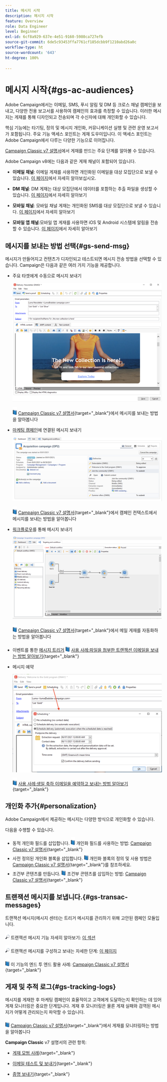 ```yaml
---
title: 메시지 시작
description: 메시지 시작
feature: Overview
role: Data Engineer
level: Beginner
exl-id: 6cf8a929-637e-4e51-9160-5980ca727efb
source-git-commit: 6de5c93453ffa7761cf185dcbb9f1210abd26a0c
workflow-type: ht
source-wordcount: '643'
ht-degree: 100%

---
```


# 메시지 시작{#gs-ac-audiences}

Adobe Campaign에서는 이메일, SMS, 푸시 알림 및 DM 등 크로스 채널 캠페인을 보내고, 다양한 전용 보고서를 사용하여 캠페인의 효과를 측정할 수 있습니다. 이러한 메시지는 게재를 통해 디자인되고 전송되며 각 수신자에 대해 개인화할 수 있습니다.

핵심 기능에는 타기팅, 정의 및 메시지 개인화, 커뮤니케이션 실행 및 관련 운영 보고서가 포함됩니다. 주요 기능 액세스 포인트는 게재 도우미입니다. 이 액세스 포인트는 Adobe Campaign에서 다루는 다양한 기능으로 이어집니다.

[Campaign Classic v7 설명서](https://experienceleague.adobe.com/docs/campaign-classic/using/sending-messages/key-steps-when-creating-a-delivery/steps-about-delivery-creation-steps.html?lang=ko)에서 게재를 만드는 주요 단계를 알아볼 수 있습니다.

Adobe Campaign v8에는 다음과 같은 게재 채널이 포함되어 있습니다.

* **이메일 채널**: 이메일 게재를 사용하면 개인화된 이메일을 대상 모집단으로 보낼 수 있습니다. [이 페이지](../send/email.md)에서 자세히 알아보십시오.

* **DM 채널**: DM 게재는 대상 모집단에서 데이터를 포함하는 추출 파일을 생성할 수 있습니다.  [이 페이지](../send/direct-mail.md)에서 자세히 알아보기

* **모바일 채널**: 모바일 채널 게재는 개인화된 SMS를 대상 모집단으로 보낼 수 있습니다.  [이 페이지](../send/sms.md)에서 자세히 알아보기

* **모바일 앱 채널**:모바일 앱 게재를 사용하면 iOS 및 Android 시스템에 알림을 전송할 수 있습니다.  [이 페이지](../send/push.md)에서 자세히 알아보기

<!--
* **LINE channel**: LINE deliveries let you send messages on LINE, an instant messaging application available on all smartphones. Learn more in [this page](../send/line.md)
-->

## 메시지를 보내는 방법 선택{#gs-send-msg}

메시지가 만들어지고 컨텐츠가 디자인되고 테스트되면 메시지 전송 방법을 선택할 수 있습니다. Campaign은 다음과 같은 여러 가지 기능을 제공합니다.

* 주요 타겟에게 수동으로 메시지 보내기

   ![](assets/send-email.png)

   ![](../assets/do-not-localize/book.png)  [Campaign Classic v7 설명서](https://experienceleague.adobe.com/docs/campaign-classic/using/sending-messages/sending-emails/sending-an-email/sending-messages.html?lang=ko){target=&quot;_blank&quot;}에서 메시지를 보내는 방법을 알아봅니다

* [마케팅 캠페인](campaigns.md)에 연결된 메시지 보내기

   ![](assets/deliveries-in-a-campaign.png)

   ![](../assets/do-not-localize/book.png)  [Campaign Classic v7 설명서](https://experienceleague.adobe.com/docs/campaign-classic/using/orchestrating-campaigns/orchestrate-campaigns/marketing-campaign-deliveries.html?lang=ko){target=&quot;_blank&quot;}에서 캠페인 컨텍스트에서 메시지를 보내는 방법을 알아봅니다

* [워크플로우](../config/workflows.md)를 통해 메시지 보내기

   ![](assets/send-in-a-wf.png)

   ![](../assets/do-not-localize/book.png)  [Campaign Classic v7 설명서](https://experienceleague.adobe.com/docs/campaign-classic/using/automating-with-workflows/action-activities/delivery.html?lang=ko){target=&quot;_blank&quot;}에서 메일 게재를 자동화하는 방법을 알아봅니다

* 이벤트를 통한 [메시지 트리거](../send/transactional.md)
   ![](../assets/do-not-localize/book.png) [사용 사례:파일을 첨부한 트랜잭션 이메일을 보내는 방법 알아보기](https://experienceleague.adobe.com/docs/campaign-classic/using/transactional-messaging/transactional-email-with-attachments.html?lang=ko){target=&quot;_blank&quot;}

* 메시지 예약

   ![](assets/schedule-send.png)

   ![](../assets/do-not-localize/book.png) [사용 사례:생일 축하 이메일을 예약하고 보내는 방법 알아보기](https://experienceleague.adobe.com/docs/campaign-classic/using/automating-with-workflows/use-cases/deliveries/sending-a-birthday-email.html?lang=ko){target=&quot;_blank&quot;}


## 개인화 추가{#personalization}

Adobe Campaign에서 제공하는 메시지는 다양한 방식으로 개인화할 수 있습니다.

다음을 수행할 수 있습니다.

* 동적 개인화 필드를 삽입합니다.
   ![](../assets/do-not-localize/book.png) 개인화 필드를 사용하는 방법: [Campaign Classic v7 설명서](https://experienceleague.adobe.com/docs/campaign-classic/using/sending-messages/personalizing-deliveries/personalization-fields.html?lang=ko){target=&quot;_blank&quot;}
* 사전 정의된 개인화 블록을 삽입합니다.
   ![](../assets/do-not-localize/book.png) 개인화 블록의 정의 및 사용 방법은 [Campaign Classic v7 설명서](https://experienceleague.adobe.com/docs/campaign-classic/using/sending-messages/personalizing-deliveries/personalization-blocks.html?lang=ko){target=&quot;_blank&quot;}를 참조하세요.
* 조건부 콘텐츠를 만듭니다.
   ![](../assets/do-not-localize/book.png) 조건부 콘텐츠를 삽입하는 방법: [Campaign Classic v7 설명서](https://experienceleague.adobe.com/docs/campaign-classic/using/sending-messages/personalizing-deliveries/conditional-content.html?lang=ko){target=&quot;_blank&quot;}

## 트랜잭션 메시지를 보냅니다.{#gs-transac-messages}

트랜잭션 메시지(메시지 센터)는 트리거 메시지를 관리하기 위해 고안된 캠페인 모듈입니다.

![](../assets/do-not-localize/glass.png) 트랜잭션 메시지 기능 자세히 알아보기: [이 섹션](../architecture/architecture.md#transac-msg-archi)

![](../assets/do-not-localize/glass.png) 트랜잭션 메시지를 구성하고 보내는 자세한 단계: [이 페이지](../send/transactional.md)

![](../assets/do-not-localize/book.png) 이 기능의 엔드 투 엔드 활용 사례: [Campaign Classic v7 설명서](https://experienceleague.adobe.com/docs/campaign-classic/using/transactional-messaging/transactional-email-with-attachments.html?lang=ko){target=&quot;_blank&quot;}

## 게재 및 추적 로그{#gs-tracking-logs}

메시지를 게재한 후 마케팅 캠페인이 효율적이고 고객에게 도달하는지 확인하는 데 있어 게재 모니터링은 중요한 단계입니다. 게재 후 모니터링은 물론 게재 실패와 검역된 메시지가 어떻게 관리되는지 파악할 수 있습니다.

![](../assets/do-not-localize/book.png)  [Campaign Classic v7 설명서](https://experienceleague.adobe.com/docs/campaign-classic/using/sending-messages/monitoring-deliveries/about-delivery-monitoring.html?lang=ko){target=&quot;_blank&quot;}에서 게재를 모니터링하는 방법을 알아봅니다


**Campaign Classic** v7 설명서의 관련 항목:

* [게재 모범 사례](https://experienceleague.adobe.com/docs/campaign-classic/using/sending-messages/key-steps-when-creating-a-delivery/delivery-bestpractices/delivery-best-practices.html?lang=ko){target=&quot;_blank&quot;}

* [이메일 테스트 및 보내기](https://experienceleague.adobe.com/docs/campaign-classic/using/sending-messages/sending-emails/sending-an-email/sending-messages.html?lang=ko){target=&quot;_blank&quot;}

* [증명 보내기](https://experienceleague.adobe.com/docs/campaign-classic/using/sending-messages/key-steps-when-creating-a-delivery/steps-validating-the-delivery.html?lang=ko){target=&quot;_blank&quot;}
